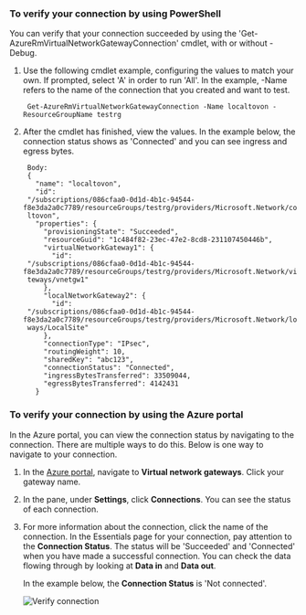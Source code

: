 ### To verify your connection by using PowerShell
You can verify that your connection succeeded by using the 'Get-AzureRmVirtualNetworkGatewayConnection' cmdlet, with or without -Debug. 

1. Use the following cmdlet example, configuring the values to match your own. If prompted, select 'A' in order to run 'All'. In the example, -Name refers to the name of the connection that you created and want to test.
   
        Get-AzureRmVirtualNetworkGatewayConnection -Name localtovon -ResourceGroupName testrg
2. After the cmdlet has finished, view the values. In the example below, the connection status shows as 'Connected' and you can see ingress and egress bytes.
   
        Body:
        {
          "name": "localtovon",
          "id":
        "/subscriptions/086cfaa0-0d1d-4b1c-94544-f8e3da2a0c7789/resourceGroups/testrg/providers/Microsoft.Network/connections/loca
        ltovon",
          "properties": {
            "provisioningState": "Succeeded",
            "resourceGuid": "1c484f82-23ec-47e2-8cd8-231107450446b",
            "virtualNetworkGateway1": {
              "id":
        "/subscriptions/086cfaa0-0d1d-4b1c-94544-f8e3da2a0c7789/resourceGroups/testrg/providers/Microsoft.Network/virtualNetworkGa
        teways/vnetgw1"
            },
            "localNetworkGateway2": {
              "id":
        "/subscriptions/086cfaa0-0d1d-4b1c-94544-f8e3da2a0c7789/resourceGroups/testrg/providers/Microsoft.Network/localNetworkGate
        ways/LocalSite"
            },
            "connectionType": "IPsec",
            "routingWeight": 10,
            "sharedKey": "abc123",
            "connectionStatus": "Connected",
            "ingressBytesTransferred": 33509044,
            "egressBytesTransferred": 4142431
          }

### To verify your connection by using the Azure portal
In the Azure portal, you can view the connection status by navigating to the connection. There are multiple ways to do this. Below is one way to navigate to your connection.

1. In the [Azure portal](http://portal.azure.com), navigate to **Virtual network gateways**. Click your gateway name.
2. In the pane, under **Settings**, click **Connections**. You can see the status of each connection.
3. For more information about the connection, click the name of the connection. In the Essentials page for your connection, pay attention to the **Connection Status**. The status will be 'Succeeded' and 'Connected' when you have made a successful connection. You can check the data flowing through by looking at **Data in** and **Data out**.
   
    In the example below, the **Connection Status** is 'Not connected'. 
   
    ![Verify connection](./media/vpn-gateway-verify-connection-rm-include/connectionverify450.png)

